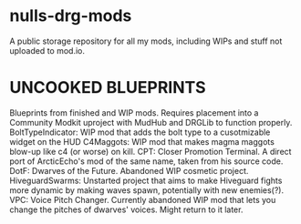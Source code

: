 # nulls-drg-mods
A public storage repository for all my mods, including WIPs and stuff not uploaded to mod.io.

# UNCOOKED BLUEPRINTS
  Blueprints from finished and WIP mods. Requires placement into a Community Modkit uproject with MudHub and DRGLib to function properly.
  BoltTypeIndicator: WIP mod that adds the bolt type to a cusotmizable widget on the HUD
  C4Maggots: WIP mod that makes magma maggots blow-up like c4 (or worse) on kill.
  CPT: Closer Promotion Terminal. A direct port of ArcticEcho's mod of the same name, taken from his source code.
  DotF: Dwarves of the Future. Abandoned WIP cosmetic project.
  HiveguardSwarms: Unstarted project that aims to make Hiveguard fights more dynamic by making waves spawn, potentially with new enemies(?).
  VPC: Voice Pitch Changer. Currently abandoned WIP mod that lets you change the pitches of dwarves' voices. Might return to it later.
